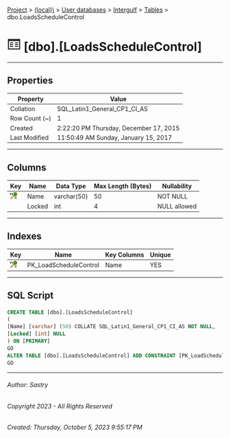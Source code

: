 #### 

[Project](../../../../index.md) > [(local)\\](../../../index.md) > [User databases](../../index.md) > [Intergulf](../index.md) > [Tables](Tables.md) > dbo.LoadsScheduleControl

# ![Tables](../../../../Images/Table32.png) [dbo].[LoadsScheduleControl]

---

## <a name="#properties"></a>Properties

| Property | Value |
|---|---|
| Collation | SQL_Latin1_General_CP1_CI_AS |
| Row Count (~) | 1 |
| Created | 2:22:20 PM Thursday, December 17, 2015 |
| Last Modified | 11:50:49 AM Sunday, January 15, 2017 |


---

## <a name="#columns"></a>Columns

| Key | Name | Data Type | Max Length (Bytes) | Nullability |
|---|---|---|---|---|
| [![Cluster Primary Key PK_LoadScheduleControl: Name](../../../../Images/pkcluster.png)](#indexes) | Name | varchar(50) | 50 | NOT NULL |
|  | Locked | int | 4 | NULL allowed |


---

## <a name="#indexes"></a>Indexes

| Key | Name | Key Columns | Unique |
|---|---|---|---|
| [![Cluster Primary Key PK_LoadScheduleControl: Name](../../../../Images/pkcluster.png)](#indexes) | PK_LoadScheduleControl | Name | YES |


---

## <a name="#sqlscript"></a>SQL Script

```sql
CREATE TABLE [dbo].[LoadsScheduleControl]
(
[Name] [varchar] (50) COLLATE SQL_Latin1_General_CP1_CI_AS NOT NULL,
[Locked] [int] NULL
) ON [PRIMARY]
GO
ALTER TABLE [dbo].[LoadsScheduleControl] ADD CONSTRAINT [PK_LoadScheduleControl] PRIMARY KEY CLUSTERED ([Name]) ON [PRIMARY]
GO

```


---

###### Author:  Sastry

###### Copyright 2023 - All Rights Reserved

###### Created: Thursday, October 5, 2023 9:55:17 PM

